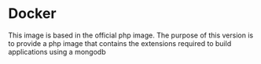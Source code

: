# Docker

This image is based in the official php image. 
The purpose of this version is to provide a php image that contains the extensions required to build applications using a mongodb
